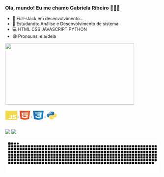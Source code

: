 ### Olá, mundo! Eu me chamo Gabriela Ribeiro 🌼🌼🌼

- 🔭 Full-stack em desenvolvimento...
- 🌱 Estudando: Análise e Desenvolvimento de sistema
- 💻 HTML CSS JAVASCRIPT PYTHON
- 😄 Pronouns: ela/dela

<div>
  <a href="https://github.com/mrsribeirogabriela">
  <img height="200em" width = "420em" src="https://github-readme-stats.vercel.app/api?username=mrsribeirogabriela&show_icons=true&theme=gruvbox&include_all_commits=true&count_private=true"/>
 

 
  
</div>

 <div style="display: inline_block"><br>
  <img align="center" alt="Rafa-Js" height="30" width="40" src="https://raw.githubusercontent.com/devicons/devicon/master/icons/javascript/javascript-plain.svg">
  <img align="center" alt="Rafa-HTML" height="30" width="40" src="https://raw.githubusercontent.com/devicons/devicon/master/icons/html5/html5-original.svg">
  <img align="center" alt="Rafa-CSS" height="30" width="40" src="https://raw.githubusercontent.com/devicons/devicon/master/icons/css3/css3-original.svg">
  <img align="center" alt="Rafa-Python" height="30" width="40" src="https://raw.githubusercontent.com/devicons/devicon/master/icons/python/python-original.svg">
</div>
  
  ##
  
  <div>
  <a href = "mailto:mrsribeirogabriela@gmail.com"><img src="https://img.shields.io/badge/-Gmail-%23333?style=for-the-badge&logo=gmail&logoColor=white" target="_blank"></a>
  <a href="https://www.linkedin.com/in/gabriela-ribeiro-7baa87116/a" target="_blank"><img src="https://img.shields.io/badge/-LinkedIn-%230077B5?style=for-the-badge&logo=linkedin&logoColor=white" target="_blank"></a> 
    
  
  ![Snake animation](https://github.com/MrsRibeiroGabriela/mrsribeirogabriela/blob/output/github-contribution-grid-snake.svg)
  </div>
